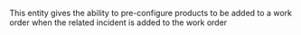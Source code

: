 This entity gives the ability to pre-configure products to be added to a work order when the related incident is added to the work order
